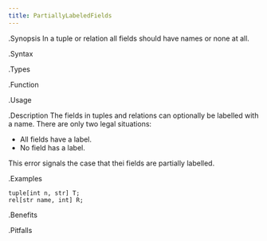 ```yaml
---
title: PartiallyLabeledFields
---
```


.Synopsis
In a tuple or relation all fields should have names or none at all.

.Syntax

.Types

.Function
       
.Usage

.Description
The fields in tuples and relations can optionally be labelled with a name.
There are only two legal situations:

*  All fields have a label.
*  No field has a label.


This error signals the case that thei fields are partially labelled.


.Examples
```rascal-shell,error
tuple[int n, str] T;
rel[str name, int] R;
```
.Benefits

.Pitfalls

